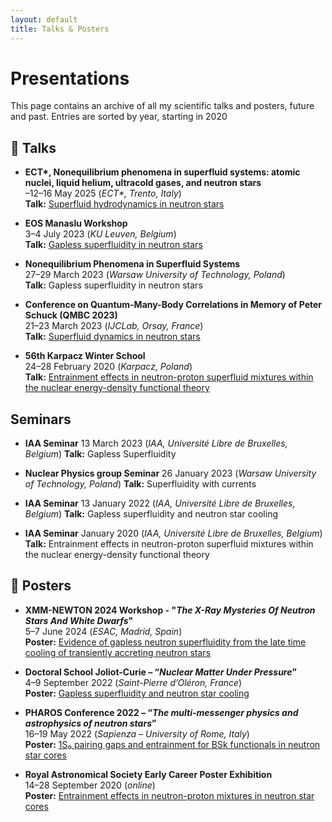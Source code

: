 ```yaml
---
layout: default
title: Talks & Posters
---
```


# Presentations

This page contains an archive of all my scientific talks and posters, future and past. Entries are sorted by year, starting in 2020

## 📢 Talks

- **ECT\*, Nonequilibrium phenomena in superfluid systems: atomic nuclei, liquid helium, ultracold gases, and neutron stars**  
  –12–16 May 2025 (*ECT\*, Trento, Italy*)  
  **Talk:** [Superfluid hydrodynamics in neutron stars](https://indico.ectstar.eu/event/234/contributions/5547/)

- **EOS Manaslu Workshop**  
  3–4 July 2023 (*KU Leuven, Belgium*)  
  **Talk:** [Gapless superfluidity in neutron stars](https://w.fys.kuleuven.be/wiki/everest/images/7/74/Allard3.pdf)

- **Nonequilibrium Phenomena in Superfluid Systems**  
  27–29 March 2023 (*Warsaw University of Technology, Poland*)  
  **Talk:** Gapless superfluidity in neutron stars

- **Conference on Quantum-Many-Body Correlations in Memory of Peter Schuck (QMBC 2023)**  
  21–23 March 2023 (*IJCLab, Orsay, France*)  
  **Talk:** [Superfluid dynamics in neutron stars](https://indico.in2p3.fr/event/28569/contributions/121901/)

- **56th Karpacz Winter School**  
  24–28 February 2020 (*Karpacz, Poland*)  
  **Talk:** [Entrainment effects in neutron-proton superfluid mixtures within the nuclear energy-density functional theory](https://indico.global/event/6642/contributions/54593/)

## Seminars

- **IAA Seminar**
  13 March 2023 (*IAA, Université Libre de Bruxelles, Belgium*)
  **Talk:** Gapless Superfluidity

- **Nuclear Physics group Seminar**
  26 January 2023 (*Warsaw University of Technology, Poland*)
  **Talk:** Superfluidity with currents

- **IAA Seminar**
  13 January 2022 (*IAA, Université Libre de Bruxelles, Belgium*)
  **Talk:** Gapless superfluidity and neutron star cooling

- **IAA Seminar**
  January 2020 (*IAA, Université Libre de Bruxelles, Belgium*)
  **Talk:** Entrainment effects in neutron-proton superfluid mixtures within the nuclear energy-density functional theory

## 🧾 Posters

- **XMM-NEWTON 2024 Workshop - "*The X-Ray Mysteries Of Neutron Stars And White Dwarfs*"**  
  5–7 June 2024 (*ESAC, Madrid, Spain*)  
  **Poster:** [Evidence of gapless neutron superfluidity from the late time cooling of transiently accreting neutron stars](/assets/Poster_XMM_Newton_2024.pdf)

- **Doctoral School Joliot-Curie – “*Nuclear Matter Under Pressure*”**  
  4–9 September 2022 (*Saint-Pierre d’Oléron, France*)  
  **Poster:** [Gapless superfluidity and neutron star cooling](/assets/Poster_EJC_2022.pdf)

- **PHAROS Conference 2022 – “*The multi-messenger physics and astrophysics of neutron stars*”**  
  16–19 May 2022 (*Sapienza – University of Rome, Italy*)  
  **Poster:** [1S₀ pairing gaps and entrainment for BSk functionals in neutron star cores](https://indico.ice.csic.es/event/29/page/52-e-posters)

- **Royal Astronomical Society Early Career Poster Exhibition**  
  14–28 September 2020 (*online*)  
  **Poster:** [Entrainment effects in neutron-proton mixtures in neutron star cores](https://ras.ac.uk/poster-contest/allard-valentin)
